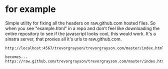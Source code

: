 for example
===========

Simple utility for fixing all the headers on raw.github.com hosted files.  So when you see "example.html" 
in a repo and don't feel like downloading the entire repository to see if the javascript looks cool, this 
would work.  It's a sinatra server, that proxies all it's urls to raw.github.com.

    http://localhost:4567/trevorgrayson/trevorgrayson.com/master/index.html
    
    becomes...
    https://raw.github.com/trevorgrayson/trevorgrayson.com/master/index.html
